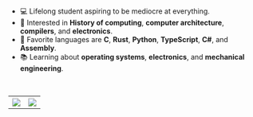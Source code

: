- 💻 Lifelong student aspiring to be mediocre at everything.
- 🧮 Interested in **History of computing**, **computer architecture**, **compilers**, and **electronics**.
- 📜 Favorite languages are **C**, **Rust**, **Python**, **TypeScript**, **C#**, and **Assembly**.
- 📚 Learning about **operating systems**, **electronics**, and **mechanical engineering**.

<!--
- 🏭 Software Developer in insurance domain [[Resume](https://github.com/barrettotte/Resume/blob/master/barrettotte-resume.pdf)] - Java, Groovy, TypeScript, SQL, RPGLE, ColdFusion, JavaScript, and XSLT.
-->

<br>
<table style="width:100%" align="center">
  <tr>
    <th><a href="https://github.com/barrettotte">
      <img src="https://github-readme-stats.vercel.app/api?username=barrettotte&count_private=true&show_icons=true&theme=dark&include_all_commits=true&hide_rank=true" />
    </a></th>
    <th><a href="https://github.com/barrettotte">
      <img src="https://github-readme-stats.vercel.app/api/top-langs/?username=barrettotte&theme=dark&layout=compact&hide=jupyter%20notebook,HTML,ANTLR,JSON,Markdown&langs_count=8" />
    </a></th>
  </tr>
</table>

<!--
<br>

<p align="center">
  <img align="center" src="https://github-readme-stats.vercel.app/api?username=barrettotte&count_private=true&show_icons=true&theme=dark&include_all_commits=true&hide_rank=true"/>
  &nbsp;
  <img align="center" src="https://github-readme-stats.vercel.app/api/top-langs/?username=barrettotte&theme=dark&layout=compact&hide=jupyter%20notebook,HTML,ANTLR,JSON,Markdown&langs_count=10"/>
</p>
-->
